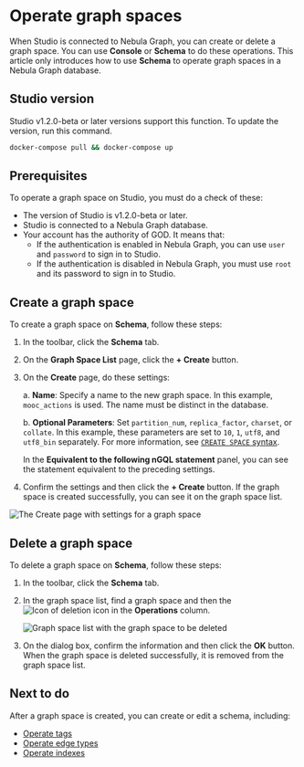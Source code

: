 # Operate graph spaces

When Studio is connected to Nebula Graph, you can create or delete a graph space. You can use **Console** or **Schema** to do these operations. This article only introduces how to use **Schema** to operate graph spaces in a Nebula Graph database.

## Studio version

Studio v1.2.0-beta or later versions support this function. To update the version, run this command.

```bash
docker-compose pull && docker-compose up
```

## Prerequisites

To operate a graph space on Studio, you must do a check of these:

- The version of Studio is v1.2.0-beta or later.
- Studio is connected to a Nebula Graph database.
- Your account has the authority of GOD. It means that:
  - If the authentication is enabled in Nebula Graph, you can use `user` and `password` to sign in to Studio.
  - If the authentication is disabled in Nebula Graph, you must use `root` and its password to sign in to Studio.

## Create a graph space

To create a graph space on **Schema**, follow these steps:

1. In the toolbar, click the **Schema** tab.
2. On the **Graph Space List** page, click the **+ Create** button.
3. On the **Create** page, do these settings:

   a. **Name**: Specify a name to the new graph space. In this example, `mooc_actions` is used. The name must be distinct in the database.

   b. **Optional Parameters**: Set `partition_num`, `replica_factor`, `charset`, or `collate`. In this example, these parameters are set to `10`, `1`, `utf8`, and `utf8_bin` separately. For more information, see [`CREATE SPACE` syntax](https://docs.nebula-graph.io/manual-EN/2.query-language/4.statement-syntax/1.data-definition-statements/create-space-syntax/ "Click to go to the Nebula Graph website").

   In the **Equivalent to the following nGQL statement** panel, you can see the statement equivalent to the preceding settings.

4. Confirm the settings and then click the **+ Create** button. If the graph space is created successfully, you can see it on the graph space list.

![The Create page with settings for a graph space](https://docs-cdn.nebula-graph.com.cn/nebula-studio-docs/st-ug-026.png "Create a graph space")

## Delete a graph space

To delete a graph space on **Schema**, follow these steps:

1. In the toolbar, click the **Schema** tab.
2. In the graph space list, find a graph space and then the ![Icon of deletion](https://docs-cdn.nebula-graph.com.cn/nebula-studio-docs/st-ug-017.png "Delete") icon in the **Operations** column.

   ![Graph space list with the graph space to be deleted](https://docs-cdn.nebula-graph.com.cn/nebula-studio-docs/st-ug-029.png "Delete a graph space")
3. On the dialog box, confirm the information and then click the **OK** button.  
   When the graph space is deleted successfully, it is removed from the graph space list.

## Next to do

After a graph space is created, you can create or edit a schema, including:

- [Operate tags](st-ug-crud-tag.md)
- [Operate edge types](st-ug-crud-edge-type.md)
- [Operate indexes](st-ug-crud-index.md)
